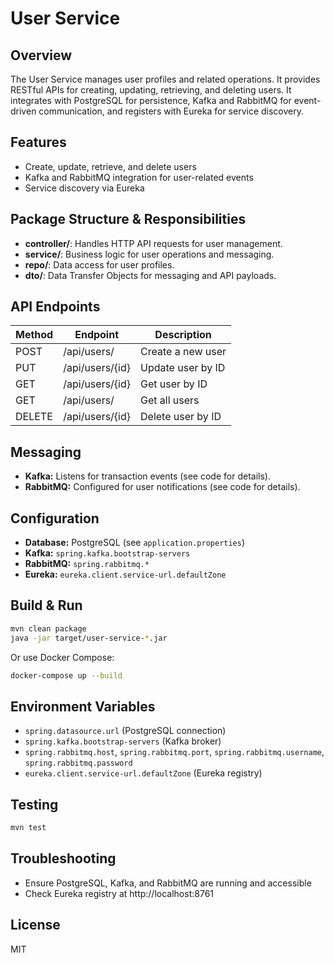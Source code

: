 # User Service

## Overview
The User Service manages user profiles and related operations. It provides RESTful APIs for creating, updating, retrieving, and deleting users. It integrates with PostgreSQL for persistence, Kafka and RabbitMQ for event-driven communication, and registers with Eureka for service discovery.

## Features
- Create, update, retrieve, and delete users
- Kafka and RabbitMQ integration for user-related events
- Service discovery via Eureka

## Package Structure & Responsibilities
- **controller/**: Handles HTTP API requests for user management.
- **service/**: Business logic for user operations and messaging.
- **repo/**: Data access for user profiles.
- **dto/**: Data Transfer Objects for messaging and API payloads.

## API Endpoints
| Method | Endpoint         | Description                  |
|--------|------------------|------------------------------|
| POST   | /api/users/      | Create a new user            |
| PUT    | /api/users/{id}  | Update user by ID            |
| GET    | /api/users/{id}  | Get user by ID               |
| GET    | /api/users/      | Get all users                |
| DELETE | /api/users/{id}  | Delete user by ID            |

## Messaging
- **Kafka:** Listens for transaction events (see code for details).
- **RabbitMQ:** Configured for user notifications (see code for details).

## Configuration
- **Database:** PostgreSQL (see `application.properties`)
- **Kafka:** `spring.kafka.bootstrap-servers`
- **RabbitMQ:** `spring.rabbitmq.*`
- **Eureka:** `eureka.client.service-url.defaultZone`

## Build & Run
```sh
mvn clean package
java -jar target/user-service-*.jar
```
Or use Docker Compose:
```sh
docker-compose up --build
```

## Environment Variables
- `spring.datasource.url` (PostgreSQL connection)
- `spring.kafka.bootstrap-servers` (Kafka broker)
- `spring.rabbitmq.host`, `spring.rabbitmq.port`, `spring.rabbitmq.username`, `spring.rabbitmq.password`
- `eureka.client.service-url.defaultZone` (Eureka registry)

## Testing
```sh
mvn test
```

## Troubleshooting
- Ensure PostgreSQL, Kafka, and RabbitMQ are running and accessible
- Check Eureka registry at http://localhost:8761

## License
MIT
